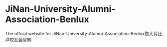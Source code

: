 # JiNan-University-Alumni-Association-Benlux
The offcial website for JiNan-University-Alumni-Association-Benlux暨大荷比卢校友会官网
